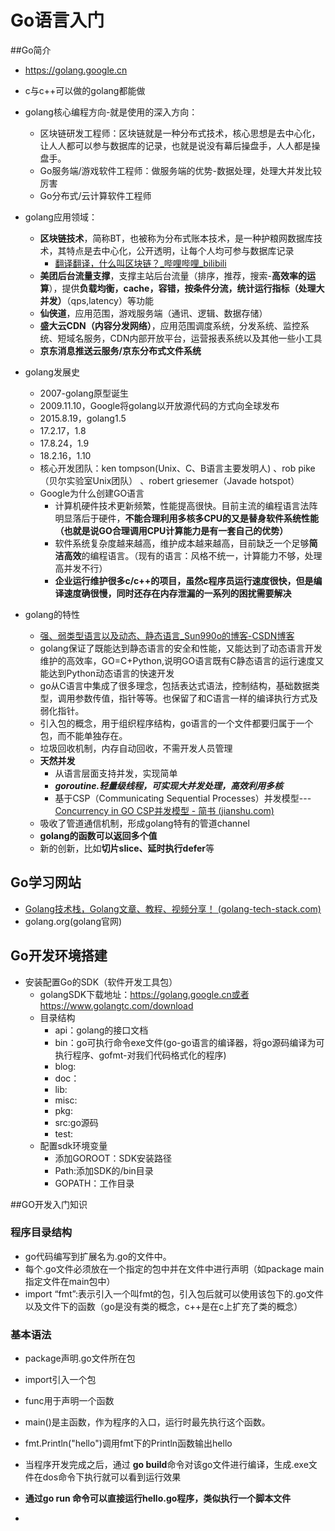 # Go语言入门

##Go简介

- https://golang.google.cn
- c与c++可以做的golang都能做
- golang核心编程方向-就是使用的深入方向：
  - 区块链研发工程师：区块链就是一种分布式技术，核心思想是去中心化，让人人都可以参与数据库的记录，也就是说没有幕后操盘手，人人都是操盘手。
  - Go服务端/游戏软件工程师：做服务端的优势-数据处理，处理大并发比较厉害
  - Go分布式/云计算软件工程师
- golang应用领域：
  - **区块链技术**，简称BT，也被称为分布式账本技术，是一种护粮网数据库技术，其特点是去中心化，公开透明，让每个人均可参与数据库记录
    - [翻译翻译，什么叫区块链？_哔哩哔哩_bilibili](https://www.bilibili.com/video/BV113411w7ic/?spm_id_from=333.337.search-card.all.click&vd_source=a832c31d95dfdfa3f6655d458c71158e)
  - **美团后台流量支撑**，支撑主站后台流量（排序，推荐，搜索-**高效率的运算**），提供**负载均衡，cache，容错，按条件分流，统计运行指标（处理大并发）**（qps,latency）等功能
  - **仙侠道**，应用范围，游戏服务端（通讯、逻辑、数据存储）
  - **盛大云CDN（内容分发网络）**，应用范围调度系统，分发系统、监控系统、短域名服务，CDN内部开放平台，运营报表系统以及其他一些小工具
  - **京东消息推送云服务/京东分布式文件系统**
- golang发展史

  - 2007-golang原型诞生
  - 2009.11.10，Google将golang以开放源代码的方式向全球发布
  - 2015.8.19，golang1.5
  - 17.2.17，1.8
  - 17.8.24，1.9
  - 18.2.16，1.10
  - 核心开发团队：ken tompson(Unix、C、B语言主要发明人) 、rob pike（贝尔实验室Unix团队） 、robert  griesemer（Javade hotspot）
  - Google为什么创建GO语言
    - 计算机硬件技术更新频繁，性能提高很快。目前主流的编程语言法阵明显落后于硬件，**不能合理利用多核多CPU的又是替身软件系统性能（也就是说GO合理调用CPU计算能力是有一套自己的优势）**
    - 软件系统复杂度越来越高，维护成本越来越高，目前缺乏一个足够**简洁高效**的编程语言。（现有的语言：风格不统一，计算能力不够，处理高并发不行）
    - **企业运行维护很多c/c++的项目，虽然c程序员运行速度很快，但是编译速度确很慢，同时还存在内存泄漏的一系列的困扰需要解决**
- golang的特性
  - [强、弱类型语言以及动态、静态语言_Sun990o的博客-CSDN博客](https://blog.csdn.net/sun9979/article/details/86609447)
  - golang保证了既能达到静态语言的安全和性能，又能达到了动态语言开发维护的高效率，GO=C+Python,说明GO语言既有C静态语言的运行速度又能达到Python动态语言的快速开发
  - go从C语言中集成了很多理念，包括表达式语法，控制结构，基础数据类型，调用参数传值，指针等等。也保留了和C语言一样的编译执行方式及弱化指针。
  - 引入包的概念，用于组织程序结构，go语言的一个文件都要归属于一个包，而不能单独存在。
  - 垃圾回收机制，内存自动回收，不需开发人员管理
  - **天然并发**
    - 从语言层面支持并发，实现简单
    - ***goroutine.轻量级线程，可实现大并发处理，高效利用多核***
    - 基于CSP（Communicating Sequential Processes）并发模型---[Concurrency in GO CSP并发模型 - 简书 (jianshu.com)](https://www.jianshu.com/p/447877e31c1b)
  - 吸收了管道通信机制，形成golang特有的管道channel
  - **golang的函数可以返回多个值**
  - 新的创新，比如**切片slice、延时执行defer**等

## Go学习网站

- [Golang技术栈，Golang文章、教程、视频分享！ (golang-tech-stack.com)](https://golang-tech-stack.com/)
- golang.org(golang官网)

## Go开发环境搭建

- 安装配置Go的SDK（软件开发工具包）
  - golangSDK下载地址：https://golang.google.cn或者https://www.golangtc.com/download
  - 目录结构
    - api：golang的接口文档
    - bin：go可执行命令exe文件(go-go语言的编译器，将go源码编译为可执行程序、gofmt-对我们代码格式化的程序)
    - blog:
    - doc：
    - lib:
    - misc:
    - pkg:
    - src:go源码
    - test:
  - 配置sdk环境变量
    - 添加GOROOT：SDK安装路径
    - Path:添加SDK的/bin目录
    - GOPATH：工作目录

##GO开发入门知识

### 程序目录结构

- go代码编写到扩展名为.go的文件中。
- 每个.go文件必须放在一个指定的包中并在文件中进行声明（如package main 指定文件在main包中）
- import “fmt”:表示引入一个叫fmt的包，引入包后就可以使用该包下的.go文件以及文件下的函数（go是没有类的概念，c++是在c上扩充了类的概念）

### 基本语法

- package声明.go文件所在包
- import引入一个包
- func用于声明一个函数
- main()是主函数，作为程序的入口，运行时最先执行这个函数。

- fmt.Println("hello")调用fmt下的Println函数输出hello
- 当程序开发完成之后，通过 **go build**命令对该go文件进行编译，生成.exe文件在dos命令下执行就可以看到运行效果
- **通过go run 命令可以直接运行hello.go程序，类似执行一个脚本文件**

- 
